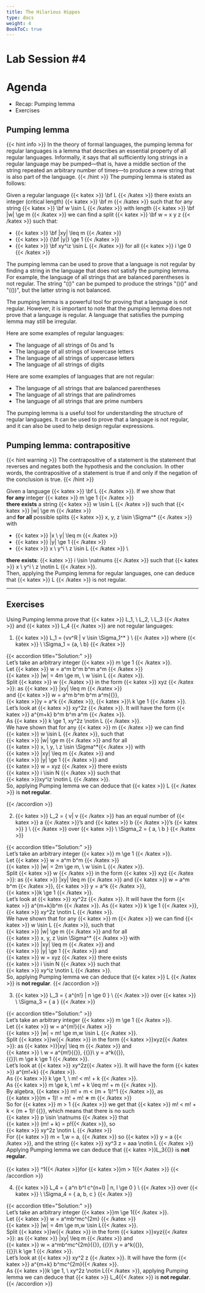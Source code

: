 ```yaml
---
title: The Hilarious Hippos
type: docs
weight: 4
BookToC: true
---
```

# **Lab Session #4**

# **Agenda**

- Recap: Pumping lemma
- Exercises  

## **Pumping lemma**

{{< hint info >}}
In the theory of formal languages, the pumping lemma for regular languages is a lemma that describes an essential property of all regular languages. Informally, it says that all sufficiently long strings in a regular language may be pumped—that is, have a middle section of the string repeated an arbitrary number of times—to produce a new string that is also part of the language.
{{< /hint >}}
The pumping lemma is stated as follows:

Given a regular language {{< katex >}} \bf L {{< /katex >}} there exists an integer (critical length) {{< katex >}} \bf m {{< /katex >}} such that for any string {{< katex >}} \bf w \isin L {{< /katex >}} with length {{< katex >}} \bf |w| \ge m {{< /katex >}} we can find a split {{< katex >}} \bf w = x y z {{< /katex >}} such that:
- {{< katex >}} \bf |xy| \leq m {{< /katex >}}
- {{< katex >}} {\bf |y|} \ge 1 {{< /katex >}}
- {{< katex >}} \bf xy^iz \isin L {{< /katex >}} for all {{< katex >}} i \ge 0 {{< /katex >}}

The pumping lemma can be used to prove that a language is not regular by finding a string in the language that does not satisfy the pumping lemma. For example, the language of all strings that are balanced parentheses is not regular. The string "(()" can be pumped to produce the strings "()()" and "(())", but the latter string is not balanced.

The pumping lemma is a powerful tool for proving that a language is not regular. However, it is important to note that the pumping lemma does not prove that a language is regular. A language that satisfies the pumping lemma may still be irregular.

Here are some examples of regular languages:

- The language of all strings of 0s and 1s
- The language of all strings of lowercase letters
- The language of all strings of uppercase letters
- The language of all strings of digits

Here are some examples of languages that are not regular:

- The language of all strings that are balanced parentheses
- The language of all strings that are palindromes
- The language of all strings that are prime numbers
  
The pumping lemma is a useful tool for understanding the structure of regular languages. It can be used to prove that a language is not regular, and it can also be used to help design regular expressions.


## **Pumping lemma: contrapositive**

{{< hint warning >}}
The contrapositive of a statement is the statement that reverses and negates both the hypothesis and the conclusion. In other words, the contrapositive of a statement is true if and only if the negation of the conclusion is true.
{{< /hint >}}

Given a language {{< katex >}} \bf L {{< /katex >}}. If we show that \
**for any** integer {{< katex >}} m \ge 1 {{< /katex >}} \
**there exists** a string {{< katex >}} w \isin L {{< /katex >}} such that {{< katex >}} |w| \ge m {{< /katex >}} \
and **for all** possible splits {{< katex >}} x, y, z \isin \Sigma^* {{< /katex >}} with
- {{< katex >}} |x \ y| \leq m {{< /katex >}}
- {{< katex >}} |y| \ge 1 {{< /katex >}}
- {{< katex >}} x \ y^i \ z \isin L {{< /katex >}} \

**there exists**: {{< katex >}} i \isin \natnums {{< /katex >}}
such that {{< katex >}} x \ y^i \ z \notin L {{< /katex >}}. \
Then, applying the Pumping lemma for regular languages, one can
deduce that {{< katex >}} L {{< /katex >}} is not regular.

---
## **Exercises**
Using Pumping lemma prove that {{< katex >}} L_1, \ L_2, \ L_3 {{< /katex >}} and {{< katex >}} L_4 {{< /katex >}} are not regular
languages:
1. {{< katex >}} L_1 = \{vv^R | v \isin \Sigma_1^* \} \ {{< /katex >}}  where  {{< katex >}} \ \Sigma_1 = \{a, \ b\} {{< /katex >}}

{{< accordion title="Solution:" >}}
<br>
Let’s take an arbitrary integer {{< katex >}} m \ge 1 {{< /katex >}}. <br>
Let {{< katex >}} w = a^m b^m b^m a^m {{< /katex >}} <br>
{{< katex >}} |w| = 4m \ge m, \ w \isin L {{< /katex >}}. <br>
Split {{< katex >}} w {{< /katex >}} in the form {{< katex >}} xyz {{< /katex >}}: as {{< katex >}} |xy| \leq m {{< /katex >}}  
and <span style="white-space: nowrap;">{{< katex >}} w = a^m b^m b^m a^m{{</katex>}},</span> 
<span style="white-space: nowrap;">{{< katex >}}y = a^k {{< /katex >}},</span>
<span style="white-space: nowrap;">{{< katex >}}\ k \ge 1 {{< /katex >}}.</span> <br>
Let’s look at {{< katex >}} xy^2z {{< /katex >}}.
It will have the form {{< katex >}} a^{m+k} b^m b^m a^m {{< /katex >}}. <br>
As {{< katex >}} k \ge 1, xy^2z \notin L {{< /katex >}}. <br>
We have shown that for any {{< katex >}} m {{< /katex >}} we can find
<span style="white-space: nowrap;">{{< katex >}} w \isin L {{< /katex >}}</span>, such that
<span style="white-space: nowrap;">{{< katex >}} |w| \ge m {{< /katex >}} </span>
and for all
<span style="white-space: nowrap;">{{< katex >}} x, \ y, \ z \isin \Sigma^*{{< /katex >}}</span> with
<span style="white-space: nowrap;">{{< katex >}} |xy| \leq m {{< /katex >}}</span> and
<span style="white-space: nowrap;">{{< katex >}} |y| \ge 1 {{< /katex >}}</span> and
<span style="white-space: nowrap;">{{< katex >}} w = xyz {{< /katex >}}</span> there exists 
<span style="white-space: nowrap;">{{< katex >}} i \isin N {{< /katex >}}</span> such that
<span style="white-space: nowrap;">{{< katex >}}xy^iz \notin L {{< /katex >}}.</span> <br>
So, applying Pumping lemma we can deduce that {{< katex >}} L {{< /katex >}} is <strong>not regular</strong>.

{{< /accordion >}}

2. {{< katex >}} L_2 = \{ v| v {{< /katex >}} has an equal number of {{< katex >}} a {{< /katex >}}’s and {{< katex >}} b {{< /katex >}}’s
{{< katex >}} \} \ {{< /katex >}} over {{< katex >}} \ \Sigma_2 = \{ a, \ b \} {{< /katex >}}

{{< accordion title="Solution:" >}}
<br>
Let’s take an arbitrary integer {{< katex >}} m \ge 1 {{< /katex >}}. <br>
Let {{< katex >}} w = a^m b^m {{< /katex >}} <br>
{{< katex >}} |w| = 2m \ge m, \ w \isin L {{< /katex >}}. <br>
Split {{< katex >}} w {{< /katex >}} in the form {{< katex >}} xyz {{< /katex >}}: 
as {{< katex >}} |xy| \leq m {{< /katex >}} and {{< katex >}} w = a^m b^m {{< /katex >}},
<span style="white-space: nowrap;">{{< katex >}} y = a^k {{< /katex >}},</span>
<span style="white-space: nowrap;">{{< katex >}}k \ge 1 {{< /katex >}}.</span> <br>
Let’s look at {{< katex >}} xy^2z {{< /katex >}}. It will have the form
{{< katex >}} a^{m+k}b^m {{< /katex >}}. As 
<span style="white-space: nowrap;">{{< katex >}} k \ge 1 {{< /katex >}},</span>
<span style="white-space: nowrap;">{{< katex >}} xy^2z \notin L {{< /katex >}}.</span> <br>
We have shown that for any {{< katex >}} m {{< /katex >}} we can find 
{{< katex >}} w \isin L {{< /katex >}}, such that
<span style="white-space: nowrap;">{{< katex >}} |w| \ge m {{< /katex >}}</span> and for all
<span style="white-space: nowrap;">{{< katex >}} x, y, z \isin \Sigma^* {{< /katex >}}</span> with
<span style="white-space: nowrap;">{{< katex >}} |xy| \leq m {{< /katex >}}</span> and
<span style="white-space: nowrap;">{{< katex >}} |y| \ge 1 {{< /katex >}}</span> and
<span style="white-space: nowrap;">{{< katex >}} w = xyz {{< /katex >}}</span> there exists
<span style="white-space: nowrap;">{{< katex >}} i \isin N {{< /katex >}} </span> such that
<span style="white-space: nowrap;">{{< katex >}} xy^iz \notin L {{< /katex >}}.</span> <br>
So, applying Pumping lemma we can deduce that {{< katex >}} L {{< /katex >}} is <strong>not regular</strong>.
{{< /accordion >}}

3. {{< katex >}} L_3 = \{ a^{n!} | n \ge 0 \} \ {{< /katex >}}  over {{< katex >}} \ \Sigma_3 = \{ a \} {{< /katex >}}

{{< accordion title="Solution:" >}}
<br>
Let’s take an arbitrary integer {{< katex >}} m \ge 1 {{< /katex >}}. <br>
Let {{< katex >}} w = a^{m!}{{< /katex >}} <br>
{{< katex >}} |w| = m! \ge m,w \isin L {{< /katex >}}. <br>
Split {{< katex >}}w{{< /katex >}} in the form {{< katex >}}xyz{{< /katex >}}:
as {{< katex >}}|xy| \leq m {{< /katex >}} and
<span style="white-space: nowrap;">{{< katex >}} \ w = a^{m!}{{</katex>}}, </span>
<span style="white-space: nowrap;">{{<katex>}}\ y = a^k{{</katex>}},</span>
<span style="white-space: nowrap;">{{<katex>}}\ m \ge k \ge 1 {{< /katex >}}.</span> <br>
Let’s look at {{< katex >}} xy^2z{{< /katex >}}. It will have the form
{{< katex >}} a^{m!+k} {{< /katex >}}. <br>
As {{< katex >}} k \ge 1, \ m! < m! + k {{< /katex >}}. <br>
As {{< katex >}} m \ge k, \ m! + k \leq m! + m {{< /katex >}}. <br>
By algebra, {{< katex >}} m! + m < (m + 1)!^1 {{< /katex >}}, as
<span style="white-space: nowrap;">{{< katex >}}(m + 1)! = m! + m! ∗ m {{< /katex >}}</span> <br>
So for {{< katex >}} m > 1 {{< /katex >}} we get that
{{< katex >}} m! < m! + k < (m + 1)! {{</katex >}},
which means  that there is no such
<span style="white-space: nowrap;">{{< katex >}} p \isin \natnums {{< /katex >}}</span> that
<span style="white-space: nowrap;">{{< katex >}} (m! + k) = p!{{< /katex >}}, </span>
so <span style="white-space: nowrap;">{{< katex >}} xy^2z \notin L {{< /katex >}}</span><br>
For {{< katex >}} m = 1,w = a, {{< /katex >}} 
so {{< katex >}} y = a {{< /katex >}}, and the string
<span style="white-space: nowrap;">{{< katex >}} xy^3 z = aaa \notin L {{< /katex >}}</span>
Applying Pumping lemma we can deduce that {{< katex >}}L_3{{</katex >}} is <strong>not regular</strong>. <br> <br>
<span style="font-size: 14px;"> {{< katex >}} ^1{{< /katex >}}for {{< katex >}}m > 1{{< /katex >}} </span>
{{< /accordion >}}

4. {{< katex >}} L_4 = \{ a^n b^l c^{n+l} | n, l \ge 0 \} \ {{< /katex >}} over {{< katex >}} \ \Sigma_4 = \{ a, b, c \} {{< /katex >}}

{{< accordion title="Solution:" >}}
<br>
Let’s take an arbitrary integer {{< katex >}}m \ge 1{{< /katex >}}. <br>
Let {{< katex >}} w = a^mb^mc^{2m} {{< /katex >}}<br>
{{< katex >}} |w| = 4m \ge m,w \isin L{{< /katex >}}. <br>
Split {{< katex >}}w{{< /katex >}} in the form {{< katex >}}xyz{{< /katex >}}:
as {{< katex >}} |xy| \leq m {{< /katex >}} and
<span style="white-space: nowrap;">{{< katex >}} w = a^mb^mc^{2m}{{</katex>}},</span>
<span style="white-space: nowrap;">{{<katex>}}\ y = a^k{{</katex>}},</span>
<span style="white-space: nowrap;">{{<katex>}}\ k \ge 1 {{< /katex >}}.</span> <br>
Let’s look at {{< katex >}} xy^2 z {{< /katex >}}. 
It will have the form {{< katex >}} a^{m+k} b^mc^{2m}{{< /katex >}}. <br>
As {{< katex >}}k \ge 1, \ xy^2z \notin L{{< /katex >}}, applying Pumping lemma we can deduce that
{{< katex >}} L_4{{< /katex >}} is <strong>not regular</strong>.
{{< /accordion >}}